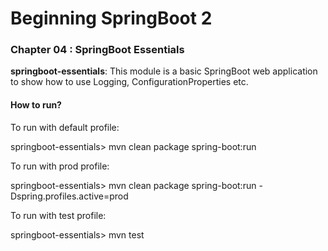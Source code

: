 # Beginning SpringBoot 2


### Chapter 04 : SpringBoot Essentials

**springboot-essentials**: This module is a basic SpringBoot web application to show how to use Logging, ConfigurationProperties etc.

#### How to run?

To run with default profile:

springboot-essentials> mvn clean package spring-boot:run

To run with prod profile:

springboot-essentials> mvn clean package spring-boot:run -Dspring.profiles.active=prod

To run with test profile:

springboot-essentials> mvn test

